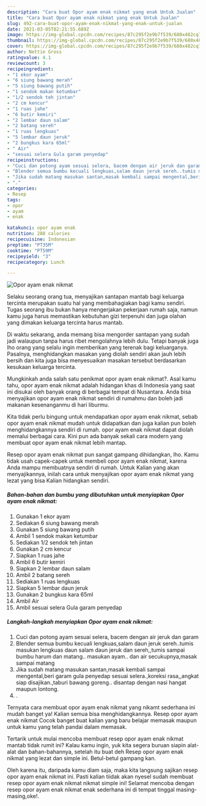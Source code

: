 ```yaml
---
description: "Cara buat Opor ayam enak nikmat yang enak Untuk Jualan"
title: "Cara buat Opor ayam enak nikmat yang enak Untuk Jualan"
slug: 492-cara-buat-opor-ayam-enak-nikmat-yang-enak-untuk-jualan
date: 2021-03-05T02:21:55.689Z
image: https://img-global.cpcdn.com/recipes/87c295f2e9b7f539/680x482cq70/opor-ayam-enak-nikmat-foto-resep-utama.jpg
thumbnail: https://img-global.cpcdn.com/recipes/87c295f2e9b7f539/680x482cq70/opor-ayam-enak-nikmat-foto-resep-utama.jpg
cover: https://img-global.cpcdn.com/recipes/87c295f2e9b7f539/680x482cq70/opor-ayam-enak-nikmat-foto-resep-utama.jpg
author: Nettie Gross
ratingvalue: 4.1
reviewcount: 3
recipeingredient:
- "1 ekor ayam"
- "6 siung bawang merah"
- "5 siung bawang putih"
- "1 sendok makan ketumbar"
- "1/2 sendok teh jintan"
- "2 cm kencur"
- "1 ruas jahe"
- "6 butir kemiri"
- "2 lembar daun salam"
- "2 batang sereh"
- "1 ruas lengkuas"
- "5 lembar daun jeruk"
- "2 bungkus kara 65ml"
- " Air"
- "sesuai selera Gula garam penyedap"
recipeinstructions:
- "Cuci dan potong ayam sesuai selera, bacem dengan air jeruk dan garam"
- "Blender semua bumbu kecuali lengkuas,salam daun jeruk sereh..tumis masukan lengkuas daun salam daun jeruk dan sereh,,tumis sampai bumbu harum dan matang.. masukan ayam.. dan air secukupnya,masak sampai matang"
- "Jika sudah matang masukan santan,masak kembali sampai mengental,beri garam gula penyedap sesuai selera.,koreksi rasa,,angkat siap disajikan.,taburi bawang goreng.. disantap dengan nasi hangat maupun lontong."
- "."
categories:
- Resep
tags:
- opor
- ayam
- enak

katakunci: opor ayam enak 
nutrition: 288 calories
recipecuisine: Indonesian
preptime: "PT35M"
cooktime: "PT59M"
recipeyield: "3"
recipecategory: Lunch

---
```



![Opor ayam enak nikmat](https://img-global.cpcdn.com/recipes/87c295f2e9b7f539/680x482cq70/opor-ayam-enak-nikmat-foto-resep-utama.jpg)

Selaku seorang orang tua, menyajikan santapan mantab bagi keluarga tercinta merupakan suatu hal yang membahagiakan bagi kamu sendiri. Tugas seorang ibu bukan hanya mengerjakan pekerjaan rumah saja, namun kamu juga harus memastikan kebutuhan gizi terpenuhi dan juga olahan yang dimakan keluarga tercinta harus mantab.

Di waktu  sekarang, anda memang bisa mengorder santapan yang sudah jadi walaupun tanpa harus ribet mengolahnya lebih dulu. Tetapi banyak juga lho orang yang selalu ingin memberikan yang terenak bagi keluarganya. Pasalnya, menghidangkan masakan yang diolah sendiri akan jauh lebih bersih dan kita juga bisa menyesuaikan masakan tersebut berdasarkan kesukaan keluarga tercinta. 



Mungkinkah anda salah satu penikmat opor ayam enak nikmat?. Asal kamu tahu, opor ayam enak nikmat adalah hidangan khas di Indonesia yang saat ini disukai oleh banyak orang di berbagai tempat di Nusantara. Anda bisa menyajikan opor ayam enak nikmat sendiri di rumahmu dan boleh jadi makanan kesenanganmu di hari liburmu.

Kita tidak perlu bingung untuk mendapatkan opor ayam enak nikmat, sebab opor ayam enak nikmat mudah untuk didapatkan dan juga kalian pun boleh menghidangkannya sendiri di rumah. opor ayam enak nikmat dapat diolah memalui berbagai cara. Kini pun ada banyak sekali cara modern yang membuat opor ayam enak nikmat lebih mantap.

Resep opor ayam enak nikmat pun sangat gampang dihidangkan, lho. Kamu tidak usah capek-capek untuk membeli opor ayam enak nikmat, karena Anda mampu membuatnya sendiri di rumah. Untuk Kalian yang akan menyajikannya, inilah cara untuk menyajikan opor ayam enak nikmat yang lezat yang bisa Kalian hidangkan sendiri.

<!--inarticleads1-->

##### Bahan-bahan dan bumbu yang dibutuhkan untuk menyiapkan Opor ayam enak nikmat:

1. Gunakan 1 ekor ayam
1. Sediakan 6 siung bawang merah
1. Gunakan 5 siung bawang putih
1. Ambil 1 sendok makan ketumbar
1. Sediakan 1/2 sendok teh jintan
1. Gunakan 2 cm kencur
1. Siapkan 1 ruas jahe
1. Ambil 6 butir kemiri
1. Siapkan 2 lembar daun salam
1. Ambil 2 batang sereh
1. Sediakan 1 ruas lengkuas
1. Siapkan 5 lembar daun jeruk
1. Gunakan 2 bungkus kara 65ml
1. Ambil  Air
1. Ambil sesuai selera Gula garam penyedap




<!--inarticleads2-->

##### Langkah-langkah menyiapkan Opor ayam enak nikmat:

1. Cuci dan potong ayam sesuai selera, bacem dengan air jeruk dan garam
1. Blender semua bumbu kecuali lengkuas,salam daun jeruk sereh..tumis masukan lengkuas daun salam daun jeruk dan sereh,,tumis sampai bumbu harum dan matang.. masukan ayam.. dan air secukupnya,masak sampai matang
1. Jika sudah matang masukan santan,masak kembali sampai mengental,beri garam gula penyedap sesuai selera.,koreksi rasa,,angkat siap disajikan.,taburi bawang goreng.. disantap dengan nasi hangat maupun lontong.
1. .




Ternyata cara membuat opor ayam enak nikmat yang nikamt sederhana ini mudah banget ya! Kalian semua bisa menghidangkannya. Resep opor ayam enak nikmat Cocok banget buat kalian yang baru belajar memasak maupun untuk kamu yang telah pandai dalam memasak.

Tertarik untuk mulai mencoba membuat resep opor ayam enak nikmat mantab tidak rumit ini? Kalau kamu ingin, yuk kita segera buruan siapin alat-alat dan bahan-bahannya, setelah itu buat deh Resep opor ayam enak nikmat yang lezat dan simple ini. Betul-betul gampang kan. 

Oleh karena itu, daripada kamu diam saja, maka kita langsung sajikan resep opor ayam enak nikmat ini. Pasti kalian tiidak akan nyesel sudah membuat resep opor ayam enak nikmat nikmat simple ini! Selamat mencoba dengan resep opor ayam enak nikmat enak sederhana ini di tempat tinggal masing-masing,oke!.

